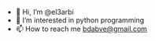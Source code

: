 - 👋 Hi, I’m @el3arbi
- 👀 I’m interested in python programming
- 📫 How to reach me bdabve@gmail.com

<!---
dabveBand/dabveBand is a ✨ special ✨ repository because its `README.md` (this file) appears on your GitHub profile.
You can click the Preview link to take a look at your changes.
--->
